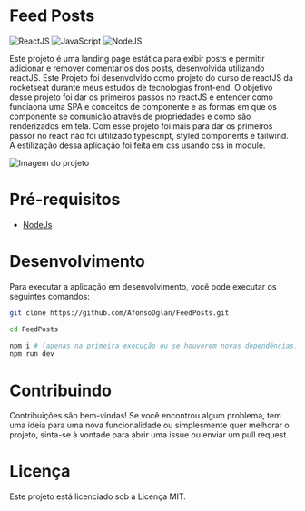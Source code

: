 # Feed Posts
![ReactJS](https://shields.io/badge/react-black?logo=react&style=for-the-badge)
![JavaScript](https://shields.io/badge/JavaScript-F7DF1E?logo=JavaScript&logoColor=000&style=flat-square)
![NodeJS](https://img.shields.io/badge/node.js-6DA55F?style=for-the-badge&logo=node.js&logoColor=white)


Este projeto é uma landing page estática para exibir posts e permitir adicionar e remover comentarios dos posts, desenvolvida utilizando reactJS.
Este Projeto foi desenvolvido como projeto do curso de reactJS da rocketseat durante meus estudos de tecnologias front-end.
O objetivo desse projeto foi dar os primeiros passos no reactJS e entender como funciaona uma SPA e conceitos de componente e as formas em que os componente se comunicão através de propriedades e 
como são renderizados em tela. Com esse projeto foi mais para dar os primeiros passor no react não foi ultilizado typescript, styled components e tailwind. A estilização dessa aplicação foi feita em css usando css in module. 

![Imagem do projeto](https://github.com/AfonsoDglan/FeedPosts/assets/58058177/e33dbe1b-e763-40be-9ed9-8329f45f6169)


# Pré-requisitos

- [NodeJs](https://nodejs.org/en)


# Desenvolvimento

Para executar a aplicação em desenvolvimento, você pode executar os seguintes comandos:

```sh
git clone https://github.com/AfonsoDglan/FeedPosts.git
```

```sh
cd FeedPosts
```

```sh
npm i # (apenas na primeira execução ou se houverem novas dependências)
npm run dev
```

# Contribuindo

Contribuições são bem-vindas! Se você encontrou algum problema, tem uma ideia para uma nova funcionalidade ou simplesmente quer melhorar o projeto, sinta-se à vontade para abrir uma issue ou enviar um pull request.

# Licença

Este projeto está licenciado sob a Licença MIT.
